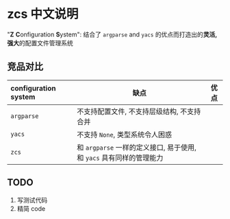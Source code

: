 # zcs 中文说明

"<strong>Z</strong>  <strong>C</strong>onfiguration <strong>S</strong>ystem": 结合了 `argparse` and `yacs` 的优点而打造出的**灵活, 强大**的配置文件管理系统

## 竞品对比

| configuration system | 缺点 | 优点 |
| :-- | -- | -- |
| `argparse` | 不支持配置文件, 不支持层级结构, 不支持合并 | 
| `yacs` | 不支持 `None`, 类型系统令人困惑 |
| `zcs` | 和 `argparse` 一样的定义接口, 易于使用, 和 `yacs` 具有同样的管理能力 |

## TODO
1. 写测试代码
2. 精简 code




